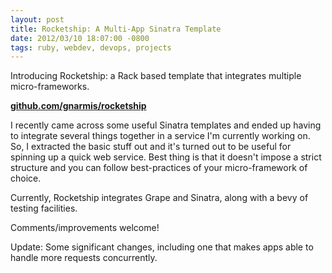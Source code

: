 ```yaml
---
layout: post
title: Rocketship: A Multi-App Sinatra Template
date: 2012/03/10 18:07:00 -0800
tags: ruby, webdev, devops, projects
---
```



Introducing Rocketship: a Rack based template that integrates multiple micro-frameworks. 

[**github.com/gnarmis/rocketship**][1]

I recently came across some useful Sinatra templates and ended up having to 
integrate several things together in a service I'm currently working on. So, 
I extracted the basic stuff out and it's turned out to be useful for spinning 
up a quick web service. Best thing is that it doesn't impose a strict structure 
and you can follow best-practices of your micro-framework of choice.

Currently, Rocketship integrates Grape and Sinatra, along with a bevy of testing 
facilities.

Comments/improvements welcome!

Update: Some significant changes, including one that makes apps able to handle 
more requests concurrently.


[1]: https://github.com/gnarmis/rocketship

